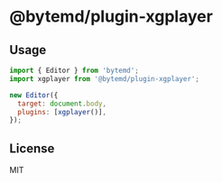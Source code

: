 # @bytemd/plugin-xgplayer

## Usage

```js
import { Editor } from 'bytemd';
import xgplayer from '@bytemd/plugin-xgplayer';

new Editor({
  target: document.body,
  plugins: [xgplayer()],
});
```

## License

MIT
